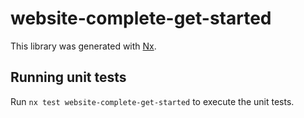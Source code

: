 # website-complete-get-started

This library was generated with [Nx](https://nx.dev).

## Running unit tests

Run `nx test website-complete-get-started` to execute the unit tests.
